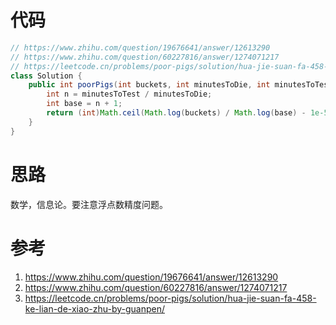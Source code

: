 # 代码

```java
// https://www.zhihu.com/question/19676641/answer/12613290
// https://www.zhihu.com/question/60227816/answer/1274071217
// https://leetcode.cn/problems/poor-pigs/solution/hua-jie-suan-fa-458-ke-lian-de-xiao-zhu-by-guanpen/
class Solution {
    public int poorPigs(int buckets, int minutesToDie, int minutesToTest) {
        int n = minutesToTest / minutesToDie;
        int base = n + 1;
        return (int)Math.ceil(Math.log(buckets) / Math.log(base) - 1e-5);
    }
}
```

# 思路

数学，信息论。要注意浮点数精度问题。

# 参考

1. https://www.zhihu.com/question/19676641/answer/12613290
2. https://www.zhihu.com/question/60227816/answer/1274071217
3. https://leetcode.cn/problems/poor-pigs/solution/hua-jie-suan-fa-458-ke-lian-de-xiao-zhu-by-guanpen/